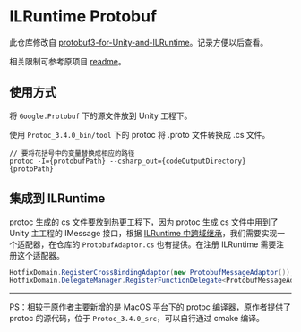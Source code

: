 # ILRuntime Protobuf

此仓库修改自 [protobuf3-for-Unity-and-ILRuntime][1]。记录方便以后查看。

相关限制可参考原项目 [readme][2]。

## 使用方式

将 `Google.Protobuf` 下的源文件放到 Unity 工程下。

使用 `Protoc_3.4.0_bin/tool` 下的 protoc 将 .proto 文件转换成 .cs 文件。

```
// 要将花括号中的变量替换成相应的路径
protoc -I={protobufPath} --csharp_out={codeOutputDirectory} {protoPath}
```

## 集成到 ILRuntime

protoc 生成的 cs 文件要放到热更工程下，因为 protoc 生成 cs 文件中用到了 Unity 主工程的 IMessage 接口，根据 [ILRuntime 中跨域继承][3]，我们需要实现一个适配器，在仓库的 `ProtobufAdaptor.cs` 也有提供。在注册 ILRuntime 需要注册这个适配器。

```C#
HotfixDomain.RegisterCrossBindingAdaptor(new ProtobufMessageAdaptor());
HotfixDomain.DelegateManager.RegisterFunctionDelegate<ProtobufMessageAdaptor.Adaptor>();
```

---

PS：相较于原作者主要新增的是 MacOS 平台下的 protoc 编译器，原作者提供了 protoc 的源代码，位于 `Protoc_3.4.0_src`，可以自行通过 cmake 编译。

[1]: https://github.com/gongxun/protobuf3-for-Unity-and-ILRuntime
[2]: https://github.com/gongxun/protobuf3-for-Unity-and-ILRuntime/blob/master/readme.md
[3]: https://ourpalm.github.io/ILRuntime/public/v1/guide/cross-domain.html